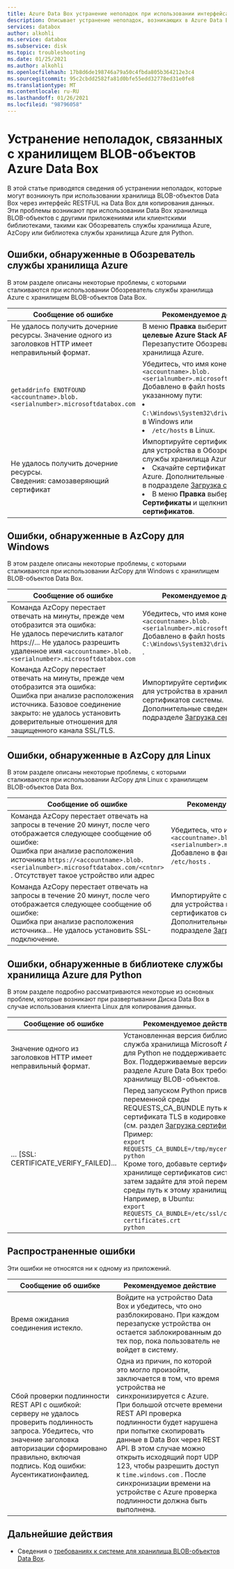 ```yaml
---
title: Azure Data Box устранение неполадок при использовании интерфейса RESTFUL | Документация Майкрософт
description: Описывает устранение неполадок, возникающих в Azure Data Box, когда копирование данных осуществляется через интерфейс RESTFUL.
services: databox
author: alkohli
ms.service: databox
ms.subservice: disk
ms.topic: troubleshooting
ms.date: 01/25/2021
ms.author: alkohli
ms.openlocfilehash: 17b8d6de198746a79a50c4fbda805b364212e3c4
ms.sourcegitcommit: 95c2cbdd2582fa81d0bfe55edd32778ed31e0fe8
ms.translationtype: MT
ms.contentlocale: ru-RU
ms.lasthandoff: 01/26/2021
ms.locfileid: "98796058"
---
```

# <a name="troubleshoot-issues-related-to-azure-data-box-blob-storage"></a>Устранение неполадок, связанных с хранилищем BLOB-объектов Azure Data Box

В этой статье приводятся сведения об устранении неполадок, которые могут возникнуть при использовании хранилища BLOB-объектов Data Box через интерфейс RESTFUL на Data Box для копирования данных. Эти проблемы возникают при использовании Data Box хранилища BLOB-объектов с другими приложениями или клиентскими библиотеками, такими как Обозреватель службы хранилища Azure, AzCopy или библиотека службы хранилища Azure для Python.

## <a name="errors-seen-in-azure-storage-explorer"></a>Ошибки, обнаруженные в Обозреватель службы хранилища Azure

В этом разделе описаны некоторые проблемы, с которыми сталкиваются при использовании Обозреватель службы хранилища Azure с хранилищем BLOB-объектов Data Box.

|Сообщение об ошибке  |Рекомендуемое действие |
|---------|---------|
|Не удалось получить дочерние ресурсы. Значение одного из заголовков HTTP имеет неправильный формат.|В меню **Правка** выберите пункт **целевые Azure Stack API**. <br>Перезапустите Обозреватель службы хранилища Azure.|
|`getaddrinfo ENOTFOUND <accountname>.blob.<serialnumber>.microsoftdatabox.com` |Убедитесь, что имя конечной точки `<accountname>.blob.<serialnumber>.microsoftdatabox.com` Добавлено в файл hosts по указанному пути: <li>`C:\Windows\System32\drivers\etc\hosts` в Windows или </li><li> `/etc/hosts` в Linux.</li>|
|Не удалось получить дочерние ресурсы. <br>Сведения: самозаверяющий сертификат |Импортируйте сертификат TLS/SSL для устройства в Обозреватель службы хранилища Azure: <li>Скачайте сертификат из портал Azure. Дополнительные сведения см. в подразделе [Загрузка сертификата](data-box-deploy-copy-data-via-rest.md#download-certificate).</li><li>В меню **Правка** выберите SSL- **Сертификаты** и щелкните **Импорт сертификатов**.</li>|

## <a name="errors-seen-in-azcopy-for-windows"></a>Ошибки, обнаруженные в AzCopy для Windows

В этом разделе описаны некоторые проблемы, с которыми сталкиваются при использовании AzCopy для Windows с хранилищем BLOB-объектов Data Box.

|Сообщение об ошибке  |Рекомендуемое действие |
|---------|---------|
|Команда AzCopy перестает отвечать на минуты, прежде чем отобразится эта ошибка: <br>Не удалось перечислить каталог https://... Не удалось разрешить удаленное имя `<accountname>.blob.<serialnumber>.microsoftdatabox.com`|Убедитесь, что имя конечной точки `<accountname>.blob.<serialnumber>.microsoftdatabox.com` Добавлено в файл hosts по адресу: `C:\Windows\System32\drivers\etc\hosts` .|
|Команда AzCopy перестает отвечать на минуты, прежде чем отобразится эта ошибка: <br>Ошибка при анализе расположения источника. Базовое соединение закрыто: не удалось установить доверительные отношения для защищенного канала SSL/TLS.|Импортируйте сертификат TLS/SSL для устройства в хранилище сертификатов системы. Дополнительные сведения см. в подразделе [Загрузка сертификата](data-box-deploy-copy-data-via-rest.md#download-certificate).|


## <a name="errors-seen-in-azcopy-for-linux"></a>Ошибки, обнаруженные в AzCopy для Linux

В этом разделе описаны некоторые проблемы, с которыми сталкиваются при использовании AzCopy для Linux с хранилищем BLOB-объектов Data Box.

|Сообщение об ошибке  |Рекомендуемое действие |
|---------|---------|
|Команда AzCopy перестает отвечать на запросы в течение 20 минут, после чего отображается следующее сообщение об ошибке: <br>Ошибка при анализе расположения источника `https://<accountname>.blob.<serialnumber>.microsoftdatabox.com/<cntnr>` . Отсутствует такое устройство или адрес|Убедитесь, что имя конечной точки `<accountname>.blob.<serialnumber>.microsoftdatabox.com` Добавлено в файл hosts по адресу: `/etc/hosts` .|
|Команда AzCopy перестает отвечать на запросы в течение 20 минут, после чего отображается следующее сообщение об ошибке: <br>Ошибка при анализе расположения источника... Не удалось установить SSL-подключение.|Импортируйте сертификат TLS/SSL для устройства в хранилище сертификатов системы. Дополнительные сведения см. в подразделе [Загрузка сертификата](data-box-deploy-copy-data-via-rest.md#download-certificate).|

## <a name="errors-seen-in-azure-storage-library-for-python"></a>Ошибки, обнаруженные в библиотеке службы хранилища Azure для Python

В этом разделе подробно рассматриваются некоторые из основных проблем, которые возникают при развертывании Диска Data Box в случае использования клиента Linux для копирования данных.

|Сообщение об ошибке  |Рекомендуемое действие |
|---------|---------|
|Значение одного из заголовков HTTP имеет неправильный формат. |Установленная версия библиотеки служба хранилища Microsoft Azure для Python не поддерживается Data Box. Поддерживаемые версии см. в разделе Azure Data Box требования к хранилищу BLOB-объектов.|
|… [SSL: CERTIFICATE_VERIFY_FAILED]...|Перед запуском Python присвойте переменной среды REQUESTS_CA_BUNDLE путь к файлу сертификата TLS в кодировке Base64 (см. раздел [Загрузка сертификата](data-box-deploy-copy-data-via-rest.md#download-certificate)). <br>Пример:<br>`export REQUESTS_CA_BUNDLE=/tmp/mycert.cer` <br>`python` <br>Кроме того, добавьте сертификат в хранилище сертификатов системы, а затем задайте для этой переменной среды путь к этому хранилищу. <br> Например, в Ubuntu:  <br>`export REQUESTS_CA_BUNDLE=/etc/ssl/certs/ca-certificates.crt` <br>`python`|


## <a name="common-errors"></a>Распространенные ошибки

Эти ошибки не относятся ни к одному из приложений.

|Сообщение об ошибке  |Рекомендуемое действие |
|---------|---------|
|Время ожидания соединения истекло. |Войдите на устройство Data Box и убедитесь, что оно разблокировано. При каждом перезапуске устройства он остается заблокированным до тех пор, пока пользователь не войдет в систему.|
|Сбой проверки подлинности REST API с ошибкой: серверу не удалось проверить подлинность запроса. Убедитесь, что значение заголовка авторизации сформировано правильно, включая подпись. Код ошибки: Аусентикатионфаилед. |Одна из причин, по которой это могло произойти, заключается в том, что время устройства не синхронизируется с Azure. При большой отсчете времени REST API проверка подлинности будет нарушена при попытке скопировать данные в Data Box через REST API. В этом случае можно открыть исходящий порт UDP 123, чтобы разрешить доступ к `time.windows.com` . После синхронизации времени на устройстве с Azure проверка подлинности должна быть выполнена. |

## <a name="next-steps"></a>Дальнейшие действия

- Сведения о [требованиях к системе для хранилища BLOB-объектов Data Box](data-box-system-requirements-rest.md).
